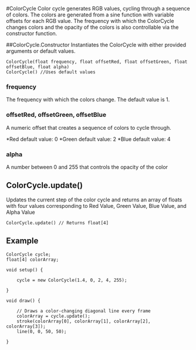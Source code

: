 #ColorCycle
Color cycle generates RGB values, cycling through a sequence of colors. The colors are generated from a sine function with variable offsets for each RGB value. The frequency with which the ColorCycle changes colors and the opacity of the colors is also controllable via the constructor function.

##ColorCycle.Constructor
Instantiates the ColorCycle with either provided arguments or default values.
```
ColorCycle(float frequency, float offsetRed, float offsetGreen, float offsetBlue, float alpha)
ColorCycle() //Uses default values
```
### frequency
The frequency with which the colors change. The default value is 1.

### offsetRed, offsetGreen, offsetBlue
A numeric offset that creates a sequence of colors to cycle through.

*Red default value: 0
*Green default value: 2
*Blue default value: 4

### alpha
A number between 0 and 255 that controls the opacity of the color

## ColorCycle.update()
Updates the current step of the color cycle and returns an array of floats with four values corresponding to Red Value, Green Value, Blue Value, and Alpha Value
```
ColorCycle.update() // Returns float[4]
```

## Example
```
ColorCycle cycle;
float[4] colorArray;

void setup() {

	cycle = new ColorCycle(1.4, 0, 2, 4, 255);
	
}

void draw() {

	// Draws a color-changing diagonal line every frame
	colorArray = cycle.update();
	stroke(colorArray[0], colorArray[1], colorArray[2], colorArray[3]);
	line(0, 0, 50, 50);

}
```

